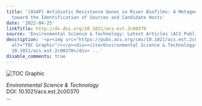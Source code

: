 ```yaml
---
title: '[ASAP] Antibiotic Resistance Genes in River Biofilms: A Metagenomic Approach
  toward the Identification of Sources and Candidate Hosts'
date: '2022-04-25'
linkTitle: http://dx.doi.org/10.1021/acs.est.2c00370
source: 'Environmental Science & Technology: Latest Articles (ACS Publications)'
description: '<p><img src="https://pubs.acs.org/cms/10.1021/acs.est.2c00370/asset/images/medium/es2c00370_0007.gif"
  alt="TOC Graphic"/></p><div><cite>Environmental Science & Technology</cite></div><div>DOI:
  10.1021/acs.est.2c00370</div> ...'
disable_comments: true
---
```

<p><img src="https://pubs.acs.org/cms/10.1021/acs.est.2c00370/asset/images/medium/es2c00370_0007.gif" alt="TOC Graphic"/></p><div><cite>Environmental Science & Technology</cite></div><div>DOI: 10.1021/acs.est.2c00370</div> ...